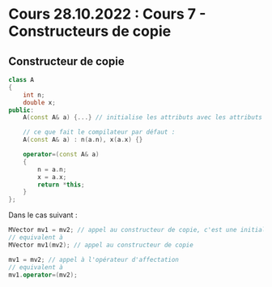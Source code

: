 # Cours 28.10.2022 : Cours 7 - Constructeurs de copie

## Constructeur de copie

```cpp
class A
{
    int n;
    double x;
public:
    A(const A& a) {...} // initialise les attributs avec les attributs de a

    // ce que fait le compilateur par défaut : 
    A(const A& a) : n(a.n), x(a.x) {}

    operator=(const A& a) 
    {
        n = a.n;
        x = a.x;
        return *this;
    }
};
```

Dans le cas suivant :

```cpp
MVector mv1 = mv2; // appel au constructeur de copie, c'est une initialisation
// equivalent à 
MVector mv1(mv2); // appel au constructeur de copie

mv1 = mv2; // appel à l'opérateur d'affectation
// equivalent à
mv1.operator=(mv2);
```

